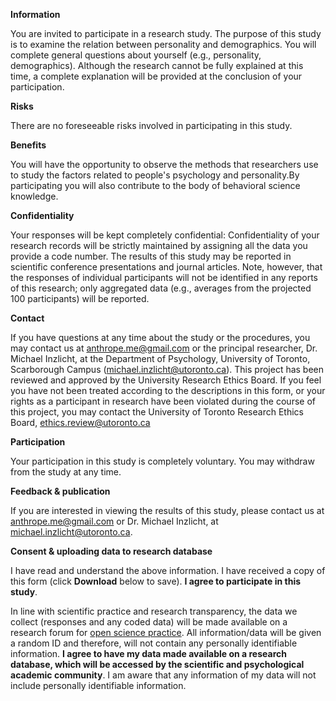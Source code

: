 **Information**

You are invited to participate in a research study. The purpose of this study is to examine the relation between personality and demographics. You will complete general questions about yourself (e.g., personality, demographics). Although the research cannot be fully explained at this time, a complete explanation will be provided at the conclusion of your participation.

**Risks**

There are no foreseeable risks involved in participating in this study.

**Benefits**

You will have the opportunity to observe the methods that researchers use to study the factors related to people&#39;s psychology and personality.By participating you will also contribute to the body of behavioral science knowledge.

**Confidentiality**

Your responses will be kept completely confidential: Confidentiality of your research records will be strictly maintained by assigning all the data you provide a code number. The results of this study may be reported in scientific conference presentations and journal articles. Note, however, that the responses of individual participants will not be identified in any reports of this research; only aggregated data (e.g., averages from the projected 100 participants) will be reported.

**Contact**

If you have questions at any time about the study or the procedures, you may contact us at anthrope.me@gmail.com or the principal researcher, Dr. Michael Inzlicht, at the Department of Psychology, University of Toronto, Scarborough Campus (michael.inzlicht@utoronto.ca). This project has been reviewed and approved by the University Research Ethics Board. If you feel you have not been treated according to the descriptions in this form, or your rights as a participant in research have been violated during the course of this project, you may contact the University of Toronto Research Ethics Board, ethics.review@utoronto.ca

**Participation**

Your participation in this study is completely voluntary. You may withdraw from the study at any time.

**Feedback &amp; publication**

If you are interested in viewing the results of this study, please contact us at anthrope.me@gmail.com or Dr. Michael Inzlicht, at michael.inzlicht@utoronto.ca.

**Consent &amp; uploading data to research database**

I have read and understand the above information. I have received a copy of this form (click **Download** below to save). **I agree to participate in this study**.

In line with scientific practice and research transparency, the data we collect (responses and any coded data) will be made available on a research forum for [open science practice](https://osf.io/). All information/data will be given a random ID and therefore, will not contain any personally identifiable information. **I agree to have my data made available on a research database, which will be accessed by the scientific and psychological academic community**. I am aware that any information of my data will not include personally identifiable information.